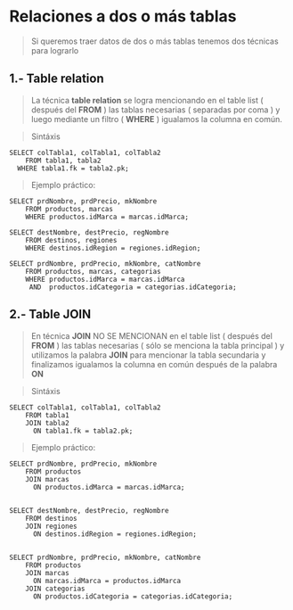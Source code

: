 # Relaciones a dos o más tablas

> Si queremos traer datos de dos o más tablas
> tenemos dos técnicas para lograrlo

## 1.- Table relation
> La técnica **table relation** se logra mencionando
> en el table list ( después del **FROM** )
> las tablas necesarias ( separadas por coma )
> y luego mediante un filtro ( **WHERE** )
> igualamos la columna en común.


> Sintáxis  

    SELECT colTabla1, colTabla1, colTabla2  
        FROM tabla1, tabla2  
      WHERE tabla1.fk = tabla2.pk;

> Ejemplo práctico: 

    SELECT prdNombre, prdPrecio, mkNombre  
        FROM productos, marcas  
        WHERE productos.idMarca = marcas.idMarca;

    SELECT destNombre, destPrecio, regNombre  
        FROM destinos, regiones  
        WHERE destinos.idRegion = regiones.idRegion;

    SELECT prdNombre, prdPrecio, mkNombre, catNombre  
        FROM productos, marcas, categorias  
        WHERE productos.idMarca = marcas.idMarca  
         AND  productos.idCategoria = categorias.idCategoria;

## 2.- Table **JOIN**
> En técnica **JOIN** NO SE MENCIONAN 
> en el table list ( después del **FROM** )
> las tablas necesarias ( sólo se menciona la tabla principal )
> y utilizamos la palabra **JOIN** para mencionar la tabla secundaria
> y finalizamos igualamos la columna en común después
> de la palabra **ON**


> Sintáxis

    SELECT colTabla1, colTabla1, colTabla2    
        FROM tabla1  
        JOIN tabla2  
          ON tabla1.fk = tabla2.pk;

> Ejemplo práctico: 

    SELECT prdNombre, prdPrecio, mkNombre  
        FROM productos  
        JOIN marcas  
          ON productos.idMarca = marcas.idMarca;


    SELECT destNombre, destPrecio, regNombre  
        FROM destinos  
        JOIN regiones  
          ON destinos.idRegion = regiones.idRegion;


    SELECT prdNombre, prdPrecio, mkNombre, catNombre  
        FROM productos  
        JOIN marcas  
          ON marcas.idMarca = productos.idMarca  
        JOIN categorias  
          ON productos.idCategoria = categorias.idCategoria;



